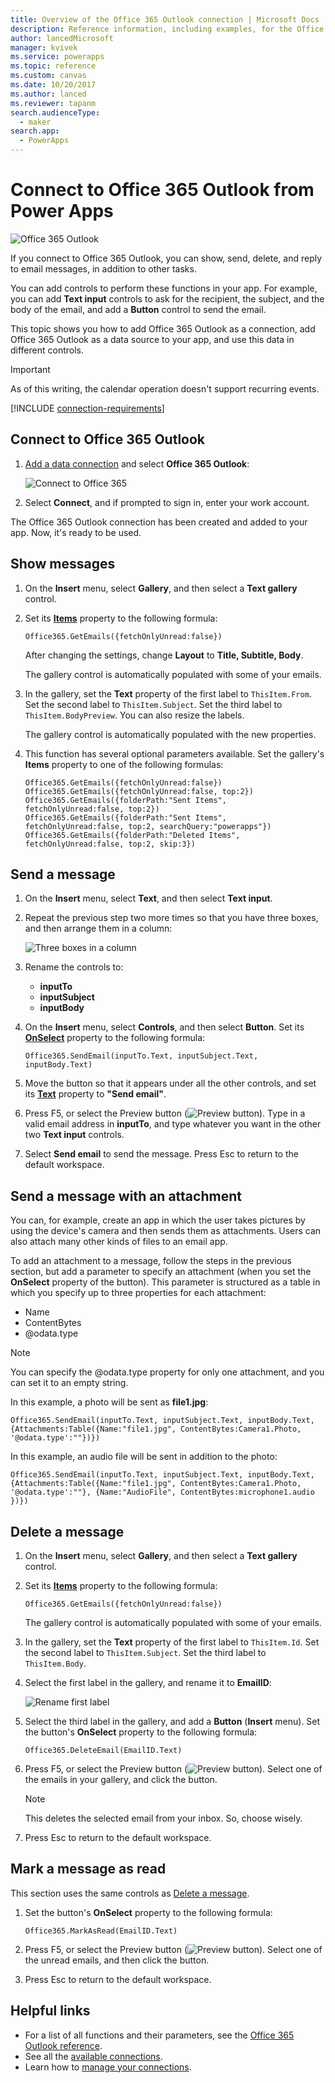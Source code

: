 ```yaml
---
title: Overview of the Office 365 Outlook connection | Microsoft Docs
description: Reference information, including examples, for the Office 365 Outlook connection to Power Apps
author: lancedMicrosoft
manager: kvivek
ms.service: powerapps
ms.topic: reference
ms.custom: canvas
ms.date: 10/20/2017
ms.author: lanced
ms.reviewer: tapanm
search.audienceType: 
  - maker
search.app: 
  - PowerApps
---
```

# Connect to Office 365 Outlook from Power Apps
![Office 365 Outlook](./media/connection-office365-outlook/office365icon.png)

If you connect to Office 365 Outlook, you can show, send, delete, and reply to email messages, in addition to other tasks.

You can add controls to perform these functions in your app. For example, you can add **Text input** controls to ask for the recipient, the subject, and the body of the email, and add a **Button** control to send the email.

This topic shows you how to add Office 365 Outlook as a connection, add Office 365 Outlook as a data source to your app, and use this data in different controls.

> [!IMPORTANT]
> As of this writing, the calendar operation doesn't support recurring events.

[!INCLUDE [connection-requirements](../../../includes/connection-requirements.md)]

## Connect to Office 365 Outlook
1. [Add a data connection](../add-data-connection.md) and select **Office 365 Outlook**:  
   
    ![Connect to Office 365](./media/connection-office365-outlook/add-office.png)
2. Select **Connect**, and if prompted to sign in, enter your work account.

The Office 365 Outlook connection has been created and added to your app. Now, it's ready to be used.

## Show messages
1. On the **Insert** menu, select **Gallery**, and then select a **Text gallery** control.
2. Set its **[Items](../controls/properties-core.md)** property to the following formula:  
   
    `Office365.GetEmails({fetchOnlyUnread:false})`
   
    After changing the settings, change **Layout** to **Title, Subtitle, Body**.
    
    The gallery control is automatically populated with some of your emails.
    
3. In the gallery, set the **Text** property of the first label to `ThisItem.From`. Set the second label to `ThisItem.Subject`. Set the third label to `ThisItem.BodyPreview`. You can also resize the labels.
   
    The gallery control is automatically populated with the new properties.
4. This function has several optional parameters available. Set the gallery's **Items** property to one of the following formulas:
   
    `Office365.GetEmails({fetchOnlyUnread:false})`  
    `Office365.GetEmails({fetchOnlyUnread:false, top:2})`  
    `Office365.GetEmails({folderPath:"Sent Items", fetchOnlyUnread:false, top:2})`  
    `Office365.GetEmails({folderPath:"Sent Items", fetchOnlyUnread:false, top:2, searchQuery:"powerapps"})`  
    `Office365.GetEmails({folderPath:"Deleted Items", fetchOnlyUnread:false, top:2, skip:3})`

## Send a message
1. On the **Insert** menu, select **Text**, and then select **Text input**.
2. Repeat the previous step two more times so that you have three boxes, and then arrange them in a column:  
   
    ![Three boxes in a column](./media/connection-office365-outlook/threetextinput.png)
3. Rename the controls to:  
   
   * **inputTo**
   * **inputSubject**
   * **inputBody**
4. On the **Insert** menu, select **Controls**, and then select **Button**. Set its **[OnSelect](../controls/properties-core.md)** property to the following formula:  
   
    `Office365.SendEmail(inputTo.Text, inputSubject.Text, inputBody.Text)`
5. Move the button so that it appears under all the other controls, and set its **[Text](../controls/properties-core.md)** property to **"Send email"**.
6. Press F5, or select the Preview button (![Preview button](./media/connection-office365-outlook/preview.png)). Type in a valid email address in **inputTo**, and type whatever you want in the other two **Text input** controls.
7. Select **Send email** to send the message. Press Esc to return to the default workspace.

## Send a message with an attachment
You can, for example, create an app in which the user takes pictures by using the device's camera and then sends them as attachments. Users can also attach many other kinds of files to an email app.

To add an attachment to a message, follow the steps in the previous section, but add a parameter to specify an attachment (when you set the **OnSelect** property of the button). This parameter is structured as a table in which you specify up to three properties for each attachment:

* Name
* ContentBytes
* @odata.type

> [!NOTE]
> You can specify the @odata.type property for only one attachment, and you can set it to an empty string.

In this example, a photo will be sent as **file1.jpg**:

`Office365.SendEmail(inputTo.Text, inputSubject.Text, inputBody.Text, {Attachments:Table({Name:"file1.jpg", ContentBytes:Camera1.Photo, '@odata.type':""})})`

In this example, an audio file will be sent in addition to the photo:

`Office365.SendEmail(inputTo.Text, inputSubject.Text, inputBody.Text, {Attachments:Table({Name:"file1.jpg", ContentBytes:Camera1.Photo, '@odata.type':""}, {Name:"AudioFile", ContentBytes:microphone1.audio })})`

## Delete a message
1. On the **Insert** menu, select **Gallery**, and then select a **Text gallery** control.
2. Set its **[Items](../controls/properties-core.md)** property to the following formula:  
   
    `Office365.GetEmails({fetchOnlyUnread:false})`
   
    The gallery control is automatically populated with some of your emails.
3. In the gallery, set the **Text** property of the first label to `ThisItem.Id`. Set the second label to `ThisItem.Subject`. Set the third label to `ThisItem.Body`.
4. Select the first label in the gallery, and rename it to **EmailID**:
   
    ![Rename first label](./media/connection-office365-outlook/renameheading.png)
5. Select the third label in the gallery, and add a **Button** (**Insert** menu). Set the button's **OnSelect** property to the following formula:  
   
    `Office365.DeleteEmail(EmailID.Text)`
6. Press F5, or select the Preview button (![Preview button](./media/connection-office365-outlook/preview.png)). Select one of the emails in your gallery, and click the button. 
    
    > [!NOTE]
    > This deletes the selected email from your inbox. So, choose wisely.
7. Press Esc to return to the default workspace.

## Mark a message as read
This section uses the same controls as [Delete a message](connection-office365-outlook.md#delete-a-message).

1. Set the button's **OnSelect** property to the following formula:  
   
    `Office365.MarkAsRead(EmailID.Text)`
2. Press F5, or select the Preview button (![Preview button](./media/connection-office365-outlook/preview.png)). Select one of the unread emails, and then click the button.
3. Press Esc to return to the default workspace.

## Helpful links
* For a list of all functions and their parameters, see the [Office 365 Outlook reference](https://docs.microsoft.com/connectors/office365connector/).
* See all the [available connections](../connections-list.md).  
* Learn how to [manage your connections](../add-manage-connections.md).

